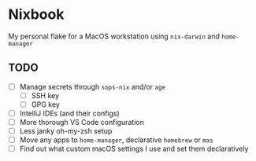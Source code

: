 # Nixbook

My personal flake for a MacOS workstation using `nix-darwin` and `home-manager`

## TODO

- [ ] Manage secrets through `sops-nix` and/or `age`
  - [ ] SSH key
  - [ ] GPG key
- [ ] IntelliJ IDEs (and their configs)
- [ ] More thorough VS Code configuration
- [ ] Less janky oh-my-zsh setup
- [ ] Move any apps to `home-manager`, declarative `homebrew` or `mas`
- [ ] Find out what custom macOS settings I use and set them declaratively